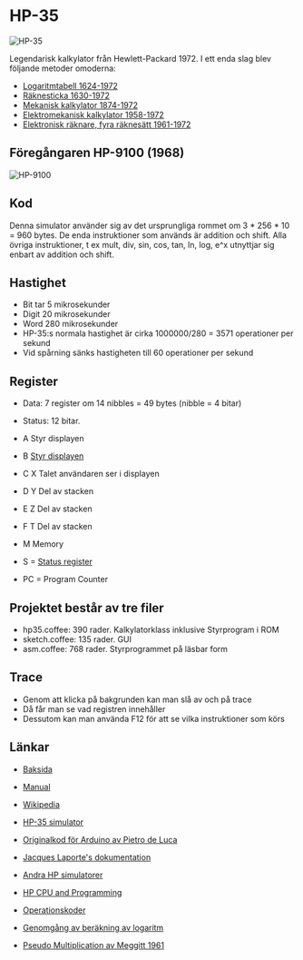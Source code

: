 # HP-35

![HP-35](http://www.hpmuseum.org/35last.jpg)

Legendarisk kalkylator från Hewlett-Packard 1972. 
I ett enda slag blev följande metoder omoderna:

* [Logaritmtabell 1624-1972](https://en.wikipedia.org/wiki/Common_logarithm)
* [Räknesticka 1630-1972](http://www.antiquark.com/sliderule/sim/n909es/virtual-n909-es.html)
* [Mekanisk kalkylator 1874-1972](https://www.youtube.com/watch?v=ZDn_DDsBWws)
* [Elektromekanisk kalkylator 1958-1972](https://www.youtube.com/watch?v=Bd3R9u2vuCo)
* [Elektronisk räknare, fyra räknesätt 1961-1972](http://www.vintagecalculators.com/assets/images/Anita1011_1.JPG)

## Föregångaren HP-9100 (1968)

![HP-9100](http://www.hpmuseum.org/9100pr.jpg)

## Kod

Denna simulator använder sig av det ursprungliga rommet om 3 * 256 * 10 = 960 bytes.
De enda instruktioner som används är addition och shift.
Alla övriga instruktioner, t ex mult, div, sin, cos, tan, ln, log, e^x utnyttjar sig enbart av addition och shift.

## Hastighet

* Bit tar 5 mikrosekunder
* Digit 20 mikrosekunder
* Word 280 mikrosekunder
* HP-35:s normala hastighet är cirka 1000000/280 = 3571 operationer per sekund
* Vid spårning sänks hastigheten till 60 operationer per sekund

## Register

* Data: 7 register om 14 nibbles = 49 bytes (nibble = 4 bitar)
* Status: 12 bitar.

* A   Styr displayen
* B   [Styr displayen](http://home.citycable.ch/pierrefleur/Jacques-Laporte/Output%20format.htm)
* C X Talet användaren ser i displayen
* D Y Del av stacken
* E Z Del av stacken
* F T Del av stacken
* M   Memory
* S = [Status register](http://home.citycable.ch/pierrefleur/Jacques-Laporte/status_bit_flags.htm)
* PC = Program Counter 
  
## Projektet består av tre filer

* hp35.coffee: 390 rader. Kalkylatorklass inklusive Styrprogram i ROM
* sketch.coffee: 135 rader. GUI
* asm.coffee: 768 rader. Styrprogrammet på läsbar form

## Trace 

* Genom att klicka på bakgrunden kan man slå av och på trace
* Då får man se vad registren innehåller
* Dessutom kan man använda F12 för att se vilka instruktioner som körs

## Länkar

* [Baksida](https://www.keesvandersanden.nl/calculators/images/HP35_1302S48386_backlabel.jpg)

* [Manual](http://www.cs.columbia.edu/~sedwards/hp35colr.pdf)

* [Wikipedia](https://en.wikipedia.org/wiki/HP-35)

* [HP-35 simulator](http://www.hpmuseum.org/simulate/hp35sim/calc.html)

* [Originalkod för Arduino av Pietro de Luca](http://home.citycable.ch/pierrefleur/Jacques-Laporte/Image_deluca/hp35_lcd.pde)

* [Jacques Laporte's dokumentation](http://home.citycable.ch/pierrefleur/Jacques-Laporte/index-old.html)

* [Andra HP simulatorer](http://www.teenix.org/)

* [HP CPU and Programming](http://www.hpmuseum.org/techcpu.htm)

* [Operationskoder](http://home.citycable.ch/pierrefleur/HP-Classic/HP-ClassicOpcodeMap.html)

* [Genomgång av beräkning av logaritm](http://home.citycable.ch/pierrefleur/Jacques-Laporte/Logarithm_1.htm)

* [Pseudo Multiplication av Meggitt 1961](http://home.citycable.ch/pierrefleur/Jacques-Laporte/Meggitt_62.pdf)
  